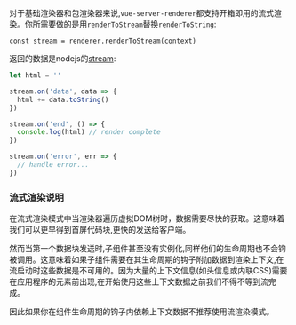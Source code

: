 
对于基础渲染器和包渲染器来说,`vue-server-renderer`都支持开箱即用的流式渲染。你所需要做的是用`renderToStream`替换`renderToString`:

`const stream = renderer.renderToStream(context)`

返回的数据是nodejs的[stream](https://nodejs.org/api/stream.html):

```javascript
let html = ''

stream.on('data', data => {
  html += data.toString()
})

stream.on('end', () => {
  console.log(html) // render complete
})

stream.on('error', err => {
  // handle error...
})
```

### 流式渲染说明

在流式渲染模式中当渲染器遍历虚拟DOM树时，数据需要尽快的获取。这意味着我们可以更早得到首屏代码块,更快的发送给客户端。

然而当第一个数据块发送时,子组件甚至没有实例化,同样他们的生命周期也不会钩被调用。这意味着如果子组件需要在其生命周期的钩子附加数据到渲染上下文,在流启动时这些数据是不可用的。因为大量的上下文信息(如头信息或内联CSS)需要在应用程序的元素前出现,在开始使用这些上下文数据之前我们不得不等到流完成。

因此如果你在组件生命周期的钩子内依赖上下文数据不推荐使用流渲染模式。